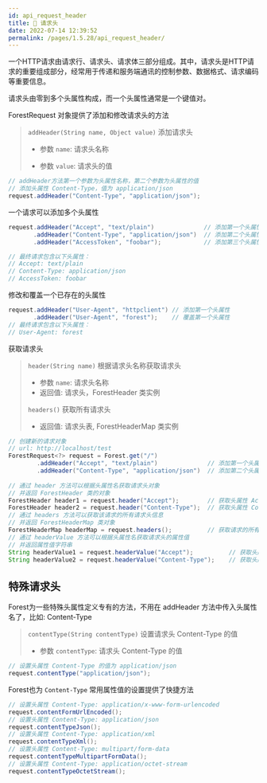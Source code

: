 ```yaml
---
id: api_request_header
title: 🚅 请求头
date: 2022-07-14 12:39:52
permalink: /pages/1.5.28/api_request_header/
---
```


一个HTTP请求由请求行、请求头、请求体三部分组成。其中，请求头是HTTP请求的重要组成部分，经常用于传递和服务端通讯的控制参数、数据格式、请求编码等重要信息。

请求头由零到多个头属性构成，而一个头属性通常是一个键值对。

ForestRequest 对象提供了添加和修改请求头的方法

> `addHeader(String name, Object value)` 添加请求头
>
>- 参数 `name`: 请求头名称
>
>- 参数 `value`: 请求头的值

```java
// addHeader方法第一个参数为头属性名称，第二个参数为头属性的值
// 添加头属性 Content-Type，值为 application/json
request.addHeader("Content-Type", "application/json");
```

一个请求可以添加多个头属性

```java
request.addHeader("Accept", "text/plain")              // 添加第一个头属性
       .addHeader("Content-Type", "application/json")  // 添加第二个头属性
       .addHeader("AccessToken", "foobar");            // 添加第三个头属性

// 最终请求包含以下头属性：
// Accept: text/plain
// Content-Type: application/json
// AccessToken: foobar
```

修改和覆盖一个已存在的头属性

```java
request.addHeader("User-Agent", "httpclient") // 添加第一个头属性
       .addHeader("User-Agent", "forest");    // 覆盖第一个头属性
// 最终请求包含以下头属性：
// User-Agent: forest
```

获取请求头

> `header(String name)` 根据请求头名称获取请求头
>- 参数 `name`: 请求头名称
>- 返回值: 请求头，ForestHeader 类实例
>
> `headers()` 获取所有请求头
>- 返回值: 请求头表, ForestHeaderMap 类实例

```java
// 创建新的请求对象
// url: http://localhost/test
ForestRequest<?> request = Forest.get("/")
        .addHeader("Accept", "text/plain")              // 添加第一个头属性
        .addHeader("Content-Type", "application/json")  // 添加第二个头属性
        
// 通过 header 方法可以根据头属性名获取请求头对象
// 并返回 ForestHeader 类的对象        
ForestHeader header1 = request.header("Accept");        // 获取头属性 Accept
ForestHeader header2 = request.header("Content-Type");  // 获取头属性 Content-Type
// 通过 headers 方法可以获取该请求的所有请求头信息
// 并返回 ForestHeaderMap 类对象
ForestHeaderMap headerMap = request.headers();          // 获取请求的所有请求头
// 通过 headerValue 方法可以根据头属性名获取请求头的属性值
// 并返回属性值字符串
String headerValue1 = request.headerValue("Accept");          // 获取头属性 Accept 的属性值
String headerValue2 = request.headerValue("Content-Type");    // 获取头属性 Accept 的属性值
```

## 特殊请求头

Forest为一些特殊头属性定义专有的方法，不用在 addHeader 方法中传入头属性名了，比如: Content-Type

> `contentType(String contentType)` 设置请求头 Content-Type 的值
>- 参数 `contentType`: 请求头 Content-Type 的值

```java
// 设置头属性 Content-Type 的值为 application/json
request.contentType("application/json");
```

Forest也为 `Content-Type` 常用属性值的设置提供了快捷方法

```java
// 设置头属性 Content-Type: application/x-www-form-urlencoded
request.contentFormUrlEncoded();
// 设置头属性 Content-Type: application/json
request.contentTypeJson();
// 设置头属性 Content-Type: application/xml
request.contentTypeXml();
// 设置头属性 Content-Type: multipart/form-data
request.contentTypeMultipartFormData();
// 设置头属性 Content-Type: application/octet-stream
request.contentTypeOctetStream();
```
